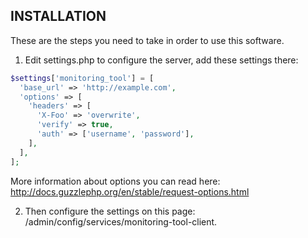 ## INSTALLATION ##

These are the steps you need to take in order to use this software.

 1. Edit settings.php to configure the server, add these settings there:
```php
$settings['monitoring_tool'] = [
  'base_url' => 'http://example.com',
  'options' => [
    'headers' => [
      'X-Foo' => 'overwrite',
      'verify' => true,
      'auth' => ['username', 'password'],
    ],
  ],
];
```
More information about options you can read here:
http://docs.guzzlephp.org/en/stable/request-options.html
 
 2. Then configure the settings on this page:
    /admin/config/services/monitoring-tool-client.
